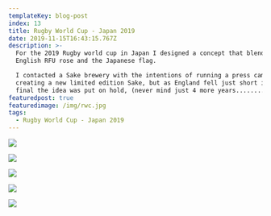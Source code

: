 ```yaml
---
templateKey: blog-post
index: 13
title: Rugby World Cup - Japan 2019
date: 2019-11-15T16:43:15.767Z
description: >-
  For the 2019 Rugby world cup in Japan I designed a concept that blended the
  English RFU rose and the Japanese flag.

  I contacted a Sake brewery with the intentions of running a press campaign and
  creating a new limited edition Sake, but as England fell just short in the
  final the idea was put on hold, (never mind just 4 more years...............)
featuredpost: true
featuredimage: /img/rwc.jpg
tags:
  - Rugby World Cup - Japan 2019
---
```

![](/img/sake-kvs.001.jpeg)

![](/img/sake-kvs.002.jpeg)

![](/img/sake-kvs.003.jpeg)

![](/img/sake-kvs.004.jpeg)

![](/img/realistic-flag-mockup-1.jpg)
